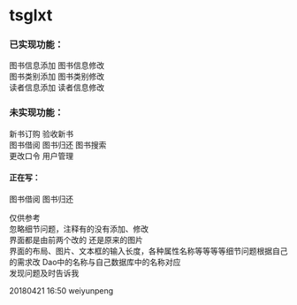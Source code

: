 # tsglxt

### 已实现功能：<br>
图书信息添加 图书信息修改<br>
图书类别添加 图书类别修改<br>
读者信息添加 读者信息修改<br>

### 未实现功能：<br>
新书订购 验收新书<br>
图书借阅 图书归还 图书搜索<br>
更改口令 用户管理<br>

#### 正在写： 
图书借阅 图书归还<br>

仅供参考<br>
忽略细节问题，注释有的没有添加、修改<br>
界面都是由前两个改的 还是原来的图片<br>
界面的布局、图片、文本框的输入长度，各种属性名称等等等等细节问题根据自己的需求改 Dao中的名称与自己数据库中的名称对应<br>
发现问题及时告诉我<br>

20180421 16:50 weiyunpeng
